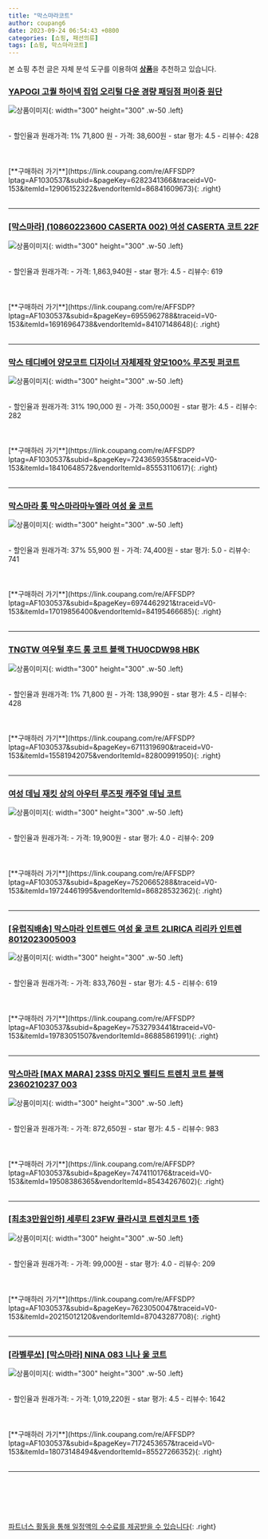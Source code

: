 ```yaml
---
title: "막스마라코트"
author: coupang6
date: 2023-09-24 06:54:43 +0800
categories: [쇼핑, 패션의류]
tags: [쇼핑, 막스마라코트]
---
```


본 쇼핑 추천 글은 자체 분석 도구를 이용하여 [**상품**](https://link.coupang.com/a/bao1ui)을 추천하고 있습니다.

### [YAPOGI 고퀄 하이넥 집업 오리털 다운 경량 패딩점 퍼이중 원단](https://link.coupang.com/re/AFFSDP?lptag=AF1030537&subid=&pageKey=6282341366&traceid=V0-153&itemId=12906152322&vendorItemId=86841609673)

![상품이미지](https://thumbnail8.coupangcdn.com/thumbnails/remote/230x230ex/image/vendor_inventory/ae4c/138ce87ee8140bebec2fb6de9c6a4bba7834b73ab0d1ae00a7c7cdc3a652.jpg){: width="300" height="300" .w-50 .left}


<br>
- 할인율과 원래가격: 1%  71,800   원
- 가격: 38,600원
- star 평가: 4.5
- 리뷰수: 428
<br>
<br>
<br>
<br>
[**구매하러 가기**](https://link.coupang.com/re/AFFSDP?lptag=AF1030537&subid=&pageKey=6282341366&traceid=V0-153&itemId=12906152322&vendorItemId=86841609673){: .right}
<br>
<br>

---

### [[막스마라] (10860223600 CASERTA 002) 여성 CASERTA 코트 22F](https://link.coupang.com/re/AFFSDP?lptag=AF1030537&subid=&pageKey=6955962788&traceid=V0-153&itemId=16916964738&vendorItemId=84107148648)

![상품이미지](https://thumbnail7.coupangcdn.com/thumbnails/remote/230x230ex/image/vendor_inventory/c0b6/65ba6fe51f0dd810d641f866a88a01d502847de04e8860b1853ee0080130.jpg){: width="300" height="300" .w-50 .left}


<br>
- 할인율과 원래가격: 
- 가격: 1,863,940원
- star 평가: 4.5
- 리뷰수: 619
<br>
<br>
<br>
<br>
[**구매하러 가기**](https://link.coupang.com/re/AFFSDP?lptag=AF1030537&subid=&pageKey=6955962788&traceid=V0-153&itemId=16916964738&vendorItemId=84107148648){: .right}
<br>
<br>

---

### [막스 테디베어 양모코트 디자이너 자체제작 양모100% 루즈핏 퍼코트](https://link.coupang.com/re/AFFSDP?lptag=AF1030537&subid=&pageKey=7243659355&traceid=V0-153&itemId=18410648572&vendorItemId=85553110617)

![상품이미지](https://thumbnail8.coupangcdn.com/thumbnails/remote/230x230ex/image/vendor_inventory/2922/6968b31d3e8955aa0b6014b6c65c058a77d286935161bc0ce0582eb5a80b.jpeg){: width="300" height="300" .w-50 .left}


<br>
- 할인율과 원래가격: 31%  190,000   원
- 가격: 350,000원
- star 평가: 4.5
- 리뷰수: 282
<br>
<br>
<br>
<br>
[**구매하러 가기**](https://link.coupang.com/re/AFFSDP?lptag=AF1030537&subid=&pageKey=7243659355&traceid=V0-153&itemId=18410648572&vendorItemId=85553110617){: .right}
<br>
<br>

---

### [막스마라 롱 막스마라마누엘라 여성 울 코트](https://link.coupang.com/re/AFFSDP?lptag=AF1030537&subid=&pageKey=6974462921&traceid=V0-153&itemId=17019856400&vendorItemId=84195466685)

![상품이미지](https://thumbnail8.coupangcdn.com/thumbnails/remote/230x230ex/image/vendor_inventory/d30c/d87b2c733847948589646ae159b1acfa6609b0aecbc5e2b5733a3e924175.jpg){: width="300" height="300" .w-50 .left}


<br>
- 할인율과 원래가격: 37%  55,900   원
- 가격: 74,400원
- star 평가: 5.0
- 리뷰수: 741
<br>
<br>
<br>
<br>
[**구매하러 가기**](https://link.coupang.com/re/AFFSDP?lptag=AF1030537&subid=&pageKey=6974462921&traceid=V0-153&itemId=17019856400&vendorItemId=84195466685){: .right}
<br>
<br>

---

### [TNGTW 여우털 후드 롱 코트 블랙 THU0CDW98 HBK](https://link.coupang.com/re/AFFSDP?lptag=AF1030537&subid=&pageKey=6711319690&traceid=V0-153&itemId=15581942075&vendorItemId=82800991950)

![상품이미지](https://thumbnail9.coupangcdn.com/thumbnails/remote/230x230ex/image/vendor_inventory/cff0/ae43df9adb809a5746f9f2c3114d646e4c2f7ff0a745e23f1abae50d057d.jpg){: width="300" height="300" .w-50 .left}


<br>
- 할인율과 원래가격: 1%  71,800   원
- 가격: 138,990원
- star 평가: 4.5
- 리뷰수: 428
<br>
<br>
<br>
<br>
[**구매하러 가기**](https://link.coupang.com/re/AFFSDP?lptag=AF1030537&subid=&pageKey=6711319690&traceid=V0-153&itemId=15581942075&vendorItemId=82800991950){: .right}
<br>
<br>

---

### [여성 데님 재킷 상의 아우터 루즈핏 캐주얼 데님 코트](https://link.coupang.com/re/AFFSDP?lptag=AF1030537&subid=&pageKey=7520665288&traceid=V0-153&itemId=19724461995&vendorItemId=86828532362)

![상품이미지](https://thumbnail6.coupangcdn.com/thumbnails/remote/230x230ex/image/vendor_inventory/dce1/053e6871f5d580645f28f40d1d93bb5df1e13523bc0a32681f5966e2ba4e.jpg){: width="300" height="300" .w-50 .left}


<br>
- 할인율과 원래가격: 
- 가격: 19,900원
- star 평가: 4.0
- 리뷰수: 209
<br>
<br>
<br>
<br>
[**구매하러 가기**](https://link.coupang.com/re/AFFSDP?lptag=AF1030537&subid=&pageKey=7520665288&traceid=V0-153&itemId=19724461995&vendorItemId=86828532362){: .right}
<br>
<br>

---

### [[유럽직배송] 막스마라 인트렌드 여성 울 코트 2LIRICA 리리카 인트렌 8012023005003](https://link.coupang.com/re/AFFSDP?lptag=AF1030537&subid=&pageKey=7532793441&traceid=V0-153&itemId=19783051507&vendorItemId=86885861991)

![상품이미지](https://thumbnail6.coupangcdn.com/thumbnails/remote/230x230ex/image/vendor_inventory/d951/862871aa932180a55b36469ef8c8c68855848682b1957b8c8cb76308092f.png){: width="300" height="300" .w-50 .left}


<br>
- 할인율과 원래가격: 
- 가격: 833,760원
- star 평가: 4.5
- 리뷰수: 619
<br>
<br>
<br>
<br>
[**구매하러 가기**](https://link.coupang.com/re/AFFSDP?lptag=AF1030537&subid=&pageKey=7532793441&traceid=V0-153&itemId=19783051507&vendorItemId=86885861991){: .right}
<br>
<br>

---

### [막스마라 [MAX MARA] 23SS 마지오 벨티드 트렌치 코트 블랙 2360210237 003](https://link.coupang.com/re/AFFSDP?lptag=AF1030537&subid=&pageKey=7474110176&traceid=V0-153&itemId=19508386365&vendorItemId=85434267602)

![상품이미지](https://thumbnail7.coupangcdn.com/thumbnails/remote/230x230ex/image/vendor_inventory/0563/e828cd15f1864836f572fde6457be9cd56754a70d8722a11cf06440fd25f.jpg){: width="300" height="300" .w-50 .left}


<br>
- 할인율과 원래가격: 
- 가격: 872,650원
- star 평가: 4.5
- 리뷰수: 983
<br>
<br>
<br>
<br>
[**구매하러 가기**](https://link.coupang.com/re/AFFSDP?lptag=AF1030537&subid=&pageKey=7474110176&traceid=V0-153&itemId=19508386365&vendorItemId=85434267602){: .right}
<br>
<br>

---

### [[최초3만원인하] 세루티 23FW 클라시코 트렌치코트 1종](https://link.coupang.com/re/AFFSDP?lptag=AF1030537&subid=&pageKey=7623050047&traceid=V0-153&itemId=20215012120&vendorItemId=87043287708)

![상품이미지](https://thumbnail8.coupangcdn.com/thumbnails/remote/230x230ex/image/vendor_inventory/c540/bf12a5019ed6d9e9998dd10e6b2ac201f2d33bb5bfbe620a8128711ec93d.jpg){: width="300" height="300" .w-50 .left}


<br>
- 할인율과 원래가격: 
- 가격: 99,000원
- star 평가: 4.0
- 리뷰수: 209
<br>
<br>
<br>
<br>
[**구매하러 가기**](https://link.coupang.com/re/AFFSDP?lptag=AF1030537&subid=&pageKey=7623050047&traceid=V0-153&itemId=20215012120&vendorItemId=87043287708){: .right}
<br>
<br>

---

### [[라벨루쏘] [막스마라] NINA 083 니나 울 코트](https://link.coupang.com/re/AFFSDP?lptag=AF1030537&subid=&pageKey=7172453657&traceid=V0-153&itemId=18073148494&vendorItemId=85527266352)

![상품이미지](https://thumbnail8.coupangcdn.com/thumbnails/remote/230x230ex/image/vendor_inventory/1054/218578f46fe9d420b095944d13d6ebc1d86cf374a41faf45a8eca1f06b08.jpg){: width="300" height="300" .w-50 .left}


<br>
- 할인율과 원래가격: 
- 가격: 1,019,220원
- star 평가: 4.5
- 리뷰수: 1642
<br>
<br>
<br>
<br>
[**구매하러 가기**](https://link.coupang.com/re/AFFSDP?lptag=AF1030537&subid=&pageKey=7172453657&traceid=V0-153&itemId=18073148494&vendorItemId=85527266352){: .right}
<br>
<br>

---
<br><br><br><br><br> [파트너스 활동을 통해 일정액의 수수료를 제공받을 수 있습니다](https://link.coupang.com/a/bao1ui){: .right}